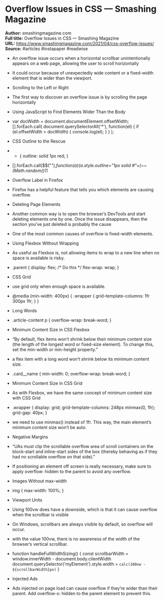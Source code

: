 # Overflow Issues in CSS — Smashing Magazine

**Author:** smashingmagazine.com  
**Full title:** Overflow Issues in CSS — Smashing Magazine  
**URL:** https://www.smashingmagazine.com/2021/04/css-overflow-issues/  
**Source:** #articles #instapaper #readwise

- An overflow issue occurs when a horizontal scrollbar unintentionally appears on a web page, allowing the user to scroll horizontally 
   
- It could occur because of unexpectedly wide content or a fixed-width element that is wider than the viewport. 
   
- Scrolling to the Left or Right 
   
- The first way to discover an overflow issue is by scrolling the page horizontally 
   
- Using JavaScript to Find Elements Wider Than the Body 
   
- var docWidth = document.documentElement.offsetWidth;
  [].forEach.call(
  document.querySelectorAll('*'),
  function(el) {
  if (el.offsetWidth > docWidth) {
  console.log(el);
  }
  }
  ); 
   
- CSS Outline to the Rescue 
   
- * {
  outline: solid 1px red;
  } 
   
- [].forEach.call($$("*"),function(a){a.style.outline="1px solid #"+(~~(Math.random()*(1 
   
- Overflow Label in Firefox 
   
- Firefox has a helpful feature that tells you which elements are causing overflow. 
   
- Deleting Page Elements 
   
- Another common way is to open the browser’s DevTools and start deleting elements one by one. Once the issue disappears, then the section you’ve just deleted is probably the cause 
   
- One of the most common causes of overflow is fixed-width elements. 
   
- Using Flexbox Without Wrapping 
   
- As useful as Flexbox is, not allowing items to wrap to a new line when no space is available is risky. 
   
- .parent {
  display: flex;
  /* Do this */
  flex-wrap: wrap;
  } 
   
- CSS Grid 
   
- use grid only when enough space is available. 
   
- @media (min-width: 400px) {
  .wrapper {
  grid-template-columns: 1fr 300px 1fr;
  }
  } 
   
- Long Words 
   
- .article-content p {
  overflow-wrap: break-word;
  } 
   
- Minimum Content Size in CSS Flexbox 
   
- “By default, flex items won’t shrink below their minimum content size (the length of the longest word or fixed-size element). To change this, set the min-width or min-height property.” 
   
- a flex item with a long word won’t shrink below its minimum content size. 
   
- .card__name {
  min-width: 0;
  overflow-wrap: break-word;
  } 
   
- Minimum Content Size in CSS Grid 
   
- As with Flexbox, we have the same concept of minimum content size with CSS Grid 
   
- .wrapper {
  display: grid;
  grid-template-columns: 248px minmax(0, 1fr);
  grid-gap: 40px;
  } 
   
- we need to use minmax() instead of 1fr. This way, the main element’s minimum content size won’t be auto. 
   
- Negative Margins 
   
- “UAs must clip the scrollable overflow area of scroll containers on the block-start and inline-start sides of the box (thereby behaving as if they had no scrollable overflow on that side).” 
   
- If positioning an element off screen is really necessary, make sure to apply overflow: hidden to the parent to avoid any overflow. 
   
- Images Without max-width 
   
- img {
  max-width: 100%;
  } 
   
- Viewport Units 
   
- Using 100vw does have a downside, which is that it can cause overflow when the scrollbar is visible 
   
- On Windows, scrollbars are always visible by default, so overflow will occur. 
   
- with the value 100vw, there is no awareness of the width of the browser’s vertical scrollbar. 
   
- function handleFullWidthSizing() {
  const scrollbarWidth = window.innerWidth - document.body.clientWidth
  document.querySelector('myElement').style.width = `calc(100vw - ${scrollbarWidth}px)`
  } 
   
- Injected Ads 
   
- Ads injected on page load can cause overflow if they’re wider than their parent. Add overflow-x: hidden to the parent element to prevent this. 
   
